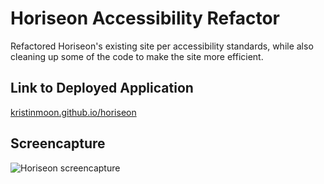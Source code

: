 # Horiseon Accessibility Refactor

Refactored Horiseon's existing site per accessibility standards, while also cleaning up some of the code to make the site more efficient.

## Link to Deployed Application

<a href="https://kristinmoon.github.io/horiseon/" target="_blank">kristinmoon.github.io/horiseon</a>

## Screencapture

<img src="./assets/images/screencapture-horiseon.png" alt="Horiseon screencapture" />
